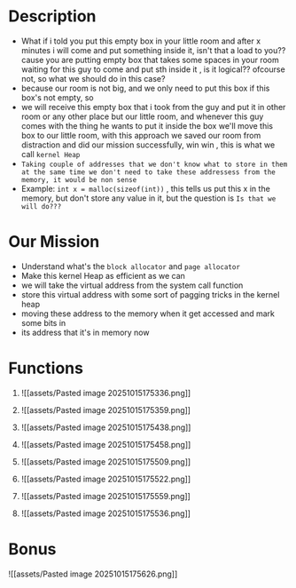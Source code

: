 
# Description
- What if i told you put this empty box in your little room and after x minutes i will come and put something inside it, isn't that a load to you?? cause you are putting empty box that takes some spaces in your room waiting for this guy to come and put sth inside it , is it logical?? ofcourse not, so what we should do in this case?
- because our room is not big, and we only need to put this box if this box's not empty, so 
- we will receive this empty box that i took from the guy and put it in other room or any other place but our little room, and whenever this guy comes with the thing he wants to put it inside the box we'll move this box to our little room, with this approach we saved our room from distraction and did our mission successfully, win win , this is what we call `kernel Heap`
- `Taking couple of addresses that we don't know what to store in them at the same time we don't need to take these addressess from the memory, it would be non sense`
- Example: `int x = malloc(sizeof(int))` , this tells us put this x in the memory, but don't store any value in it, but the question is `Is that we will do???`

# Our Mission
- Understand what's the `block allocator` and `page allocator`
- Make this kernel Heap as efficient as we can 
- we will take the virtual address from the system call function
- store this virtual address with some sort of pagging tricks in the kernel heap
- moving these address to the memory when it get accessed and mark some bits in 
- its address that it's in memory now

# Functions
1. ![[assets/Pasted image 20251015175336.png]]


2. ![[assets/Pasted image 20251015175359.png]]
3. ![[assets/Pasted image 20251015175438.png]]
4. ![[assets/Pasted image 20251015175458.png]]
5. ![[assets/Pasted image 20251015175509.png]]
6. ![[assets/Pasted image 20251015175522.png]]
7. ![[assets/Pasted image 20251015175559.png]]
8. ![[assets/Pasted image 20251015175536.png]]
# Bonus
![[assets/Pasted image 20251015175626.png]]
